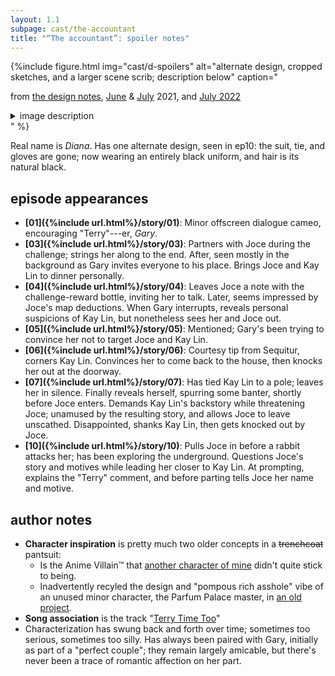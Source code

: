 ```yaml
---
layout: 1.1
subpage: cast/the-accountant
title: "“The accountant”: spoiler notes"
---
```

{%include figure.html
	img="cast/d-spoilers"
	alt="alternate design, cropped sketches, and a larger scene scrib; description below"
	caption="<p>from <a href='/ygbtdm/gallery/designnotes'>the design notes</a>, <a href='/ygbtdm/gallery/roundups/2021-06'>June</a> & <a href='/ygbtdm/gallery/sketchdump'>July</a> 2021, and <a href='/ygbtdm/gallery/roundups/2022-06'>July 2022</a></p>
		<details class='imgdesc'><summary>image description</summary>
		<p>Left, a simpler outfit from the <strong>design notes</strong>; described below. Hair wave is “less exaggerated”; also noted, “very complex palette lol”</p>
		<p>Middle: two <strong>sketches</strong>, one of Joce raising a houselamp threateningly, about to knock out the accountant (who’s got Kay Lin incapacitated); and the other of the accountant framed by a window, holding something. No text. (Neither of these use the endgame design but I don’t draw that one much, whoops.)</p>
		<p>Right: <strong>scene scribble</strong> of the accountant talking with Joce in ep<span class='spoiler'>10</span>.</p></details>"
%}

Real name is <span class="spoiler"><i>Diana</i></span>. Has one alternate design, seen in <span class="spoiler">ep10</span>: <span class="spoiler">the suit, tie, and gloves are gone; now wearing an entirely black uniform, and hair is its natural black.</span>

## episode appearances
- **[01]({%include url.html%}/story/01)**: Minor offscreen dialogue cameo, <span class="spoiler">encouraging "Terry"---er, <i>Gary</i></span>.
- **[03]({%include url.html%}/story/03)**: Partners with Joce during the challenge; <span class="spoiler">strings her along to the end.</span> After, seen mostly in the background as Gary invites everyone to his place. Brings Joce and Kay Lin to dinner personally.
- **[04]({%include url.html%}/story/04)**: <span class="spoiler">Leaves Joce a note with the challenge-reward bottle, inviting her to talk. Later, seems impressed by Joce's map deductions. When Gary interrupts, reveals personal suspicions of Kay Lin, but nonetheless sees her and Joce out.</span>
- **[05]({%include url.html%}/story/05)**: Mentioned; <span class="spoiler">Gary's been trying to convince her not to target Joce and Kay Lin</span>.
- **[06]({%include url.html%}/story/06)**: <span class="spoiler">Courtesy tip from Sequitur, corners Kay Lin. Convinces her to come back to the house, then knocks her out at the doorway.</span>
- **[07]({%include url.html%}/story/07)**: <span class="spoiler">Has tied Kay Lin to a pole; leaves her in silence. Finally reveals herself, spurring some banter, shortly before Joce enters. Demands Kay Lin's backstory while threatening Joce;</span><span class="spoiler"> unamused by the resulting story, and allows Joce to leave unscathed.</span><span class="spoiler"> Disappointed, shanks Kay Lin, then gets knocked out by Joce.</span>
- **[10]({%include url.html%}/story/10)**: <span class="spoiler">Pulls Joce in before a rabbit attacks her; has been exploring the underground. Questions Joce's story and motives while leading her closer to Kay Lin. At prompting, explains the "Terry" comment, and before parting tells Joce her name and motive.</span>

## author notes
- **Character inspiration** is pretty much two older concepts in a ~~trenchcoat~~ pantsuit:
	- Is the Anime Villain™ that <a href="https://a-flyleaf.github.io/hello-world/about/valerie" class="ext">another character of mine</a> didn't quite stick to being.
	- Inadvertently recyled the design and "pompous rich asshole" vibe of an unused minor character, the Parfum Palace master, in <a href="https://a-flyleaf.github.io/projects/tfe/" class="ext">an old project</a>.
- **Song association** is the track "<a href="https://www.youtube.com/watch?v=wRfWy8R9zPk" class="ext">Terry Time Too</a>"
- Characterization has swung back and forth over time; sometimes too serious, sometimes too silly. Has always been paired with Gary, initially as part of a "perfect couple"; they remain largely amicable, but there's never been a trace of romantic affection on her part.